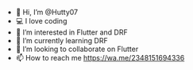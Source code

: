 - 👋 Hi, I’m @Hutty07
- 💻 I love coding
- 👀 I’m interested in Flutter and DRF
- 🌱 I’m currently learning DRF
- 💞️ I’m looking to collaborate on Flutter
- 📫 How to reach me https://wa.me/2348151694336


<!---
Hutty07/Hutty07 is a ✨ special ✨ repository because its `README.md` (this file) appears on your GitHub profile.
You can click the Preview link to take a look at your changes.
--->
